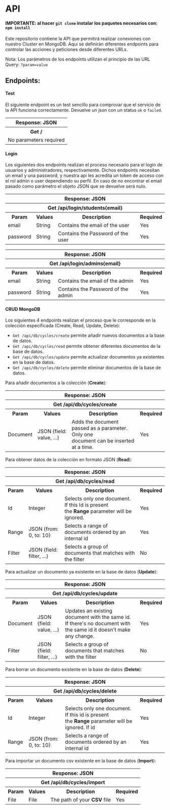 # API

#### IMPORTANTE: al hacer `git clone` instalar los paquetes necesarios con: `npm install`

Este repositorio contiene la API que permitirá realizar conexiones con nuestro Cluster en MongoDB. Aqui se definirán diferentes endpoints para controlar las acciones y peticiones desde diferentes URLs.

Nota: Los parámetros de los endpoints utilizan el principio de las URL Query: `?param=value`

## Endpoints:

#### Test
El siguiente endpoint es un test sencillo para comprovar que el servicio de la API funciona correctamente. Devuelve un json con un status `ok` o `failed`.

<table>
  <tr>
    <th>Response: JSON</th>
  </tr>
  <tr>
    <th>Get / </th>
  </tr>
  <tr>
    <td>No parameters required</td>
  </tr>
</table>

#### Login
Los siguientes dos endpoints realizan el proceso necesario para el login de usuarios y administradores, respectivamente. Dichos endpoints necesitan un email y una password, y nuestra api les acredita un token de acceso con el rol admin o user dependiendo su perfil. En caso de no encontrar el email pasado como parámetro el objeto JSON que se devuelve será nulo.

<table>
  <tr>
    <th colspan="4" >Response: JSON</th>
  </tr>
  <tr>
    <th colspan="4" >Get /api/login/students{email}</th>
  </tr>
  <tr>
    <th>Param</th>
    <th>Values</th>
    <th>Description</th>
    <th>Required</th>
  </tr>
  <tr>
    <td>email</td>
    <td>String</td>
    <td>Contains the email of the user</td>
    <td>Yes</td>
  </tr>
  <tr>
    <td>password</td>
    <td>String</td>
    <td>Contains the Password of the user</td>
    <td>Yes</td>
  </tr>
</table>

<table>
  <tr>
    <th colspan="4" >Response: JSON</th>
  </tr>
  <tr>
    <th colspan="4" >Get /api/login/admins{email}</th>
  </tr>
  <tr>
    <th>Param</th>
    <th>Values</th>
    <th>Description</th>
    <th>Required</th>
  </tr>
  <tr>
    <td>email</td>
    <td>String</td>
    <td>Contains the email of the admin</td>
    <td>Yes</td>
  </tr>
  <tr>
    <td>password</td>
    <td>String</td>
    <td>Contains the Password of the admin</td>
    <td>Yes</td>
  </tr>
</table>

#### CRUD MongoDB

Los siguientes 4 endpoints realizan el proceso que le corresponde en la colección especificada (Create, Read, Update, Delete):
- `Get /api/db/cycles/create` permite añadir nuevos documentos a la base de datos. 
- `Get /api/db/cycles/read` permite obtener diferentes documentos de la base de datos. 
- `Get /api/db/cycles/update` permite actualizar documentos ya existentes en la base de datos. 
- `Get /api/db/cycles/delete` permite eliminar documentos de la base de datos.  

Para añadir documentos a la colección (<b>Create</b>):
<table>
  <tr>
    <th colspan="4" >Response: JSON</th>
  </tr>
  <tr>
    <th colspan="4" >Get /api/db/cycles/create</th>
  </tr>
  <tr>
    <th>Param</th>
    <th>Values</th>
    <th>Description</th>
    <th>Required</th>
  </tr>
  <tr>
    <td>Document</td>
    <td>JSON {field: value, ...}</td>
    <td>Adds the document passed as a parameter. Only one <br/>document can be inserted at a time.</td>
    <td>Yes</td>
  </tr>
</table>

Para obtener datos de la colección en formato JSON (<b>Read</b>):
<table>
  <tr>
    <th colspan="4" >Response: JSON</th>
  </tr>
  <tr>
    <th colspan="4" >Get /api/db/cycles/read</th>
  </tr>
  <tr>
    <th>Param</th>
    <th>Values</th>
    <th>Description</th>
    <th>Required</th>
  </tr>
  <tr>
    <td>Id</td>
    <td>Integer</td>
    <td>Selects only one document. If this Id is present <br/> the <b>Range</b> parameter will be ignored.</td>
    <td>Yes</td>
  </tr>
  <tr>
    <td>Range</td>
    <td>JSON {from: 0, to: 10}</td>
    <td>Selects a range of documents ordered by an internal id</td>
    <td>Yes</td>
  </tr>
  <tr>
    <td>Filter</td>
    <td>JSON {field: filter, ...}</td>
    <td>Selects a group of documents that matches with the filter</td>
    <td>No</td>
  </tr>
</table>

Para actualizar un documento ya existente en la base de datos (<b>Update</b>):
<table>
  <tr>
    <th colspan="4" >Response: JSON</th>
  </tr>
  <tr>
    <th colspan="4" >Get /api/db/cycles/update</th>
  </tr>
  <tr>
    <th>Param</th>
    <th>Values</th>
    <th>Description</th>
    <th>Required</th>
  </tr>
  <tr>
    <td>Document</td>
    <td>JSON {field: value, ...}</td>
    <td>Updates an existing document with the same id. If there's no document with the same id it doesn't make any change.</td>
    <td>Yes</td>
  </tr>
  <tr>
    <td>Filter</td>
    <td>JSON {field: filter, ...}</td>
    <td>Selects a group of documents that matches with the filter</td>
    <td>No</td>
  </tr>
</table>

Para borrar un documento existente en la base de datos (<b>Delete</b>):
<table>
  <tr>
    <th colspan="4" >Response: JSON</th>
  </tr>
  <tr>
    <th colspan="4" >Get /api/db/cycles/delete</th>
  </tr>
  <tr>
    <th>Param</th>
    <th>Values</th>
    <th>Description</th>
    <th>Required</th>
  </tr>
  <tr>
    <td>Id</td>
    <td>Integer</td>
    <td>Selects only one document. If this id is present <br/> the <b>Range</b> parameter will be ignored. If id </td>
    <td>Yes</td>
  </tr>
  <tr>
    <td>Range</td>
    <td>JSON {from: 0, to: 10}</td>
    <td>Selects a range of documents ordered by an internal id</td>
    <td>Yes</td>
  </tr>
 </table>
  
Para importar un documento csv existente en la base de datos (<b>Import</b>):
<table>
  <tr>
    <th colspan="4" >Response: JSON</th>
  </tr>
  <tr>
    <th colspan="4" >Get /api/db/cycles/import</th>
  </tr>
  <tr>
    <th>Param</th>
    <th>Values</th>
    <th>Description</th>
    <th>Required</th>
  </tr>
  <tr>
    <td>File</td>
    <td>File</td>
    <td>The path of your <b> CSV </b> file</td>
    <td>Yes</td>
  </tr>
</table>

